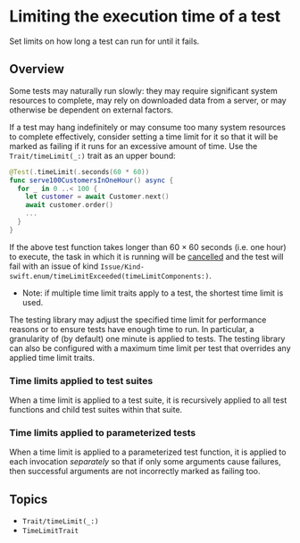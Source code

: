 # Limiting the execution time of a test

<!--
This source file is part of the Swift.org open source project

Copyright (c) 2023 Apple Inc. and the Swift project authors
Licensed under Apache License v2.0 with Runtime Library Exception

See https://swift.org/LICENSE.txt for license information
See https://swift.org/CONTRIBUTORS.txt for Swift project authors
-->

Set limits on how long a test can run for until it fails.

## Overview

Some tests may naturally run slowly: they may require significant system
resources to complete, may rely on downloaded data from a server, or may
otherwise be dependent on external factors.

If a test may hang indefinitely or may consume too many system resources to
complete effectively, consider setting a time limit for it so that it will
be marked as failing if it runs for an excessive amount of time. Use the
``Trait/timeLimit(_:)`` trait as an upper bound:

```swift
@Test(.timeLimit(.seconds(60 * 60))
func serve100CustomersInOneHour() async {
  for _ in 0 ..< 100 {
    let customer = await Customer.next()
    await customer.order()
    ...
  }
}
```

If the above test function takes longer than 60 &times; 60 seconds (i.e. one
hour) to execute, the task in which it is running will be
[cancelled](https://developer.apple.com/documentation/swift/task/cancel())
and the test will fail with an issue of kind
``Issue/Kind-swift.enum/timeLimitExceeded(timeLimitComponents:)``.

- Note: if multiple time limit traits apply to a test, the shortest time limit
  is used.

The testing library may adjust the specified time limit for performance reasons
or to ensure tests have enough time to run. In particular, a granularity of (by
default) one minute is applied to tests. The testing library can also be
configured with a maximum time limit per test that overrides any applied time
limit traits.

### Time limits applied to test suites

When a time limit is applied to a test suite, it is recursively applied to all
test functions and child test suites within that suite.

### Time limits applied to parameterized tests

When a time limit is applied to a parameterized test function, it is applied to
each invocation _separately_ so that if only some arguments cause failures, then
successful arguments are not incorrectly marked as failing too.

## Topics

- ``Trait/timeLimit(_:)``
- ``TimeLimitTrait``
